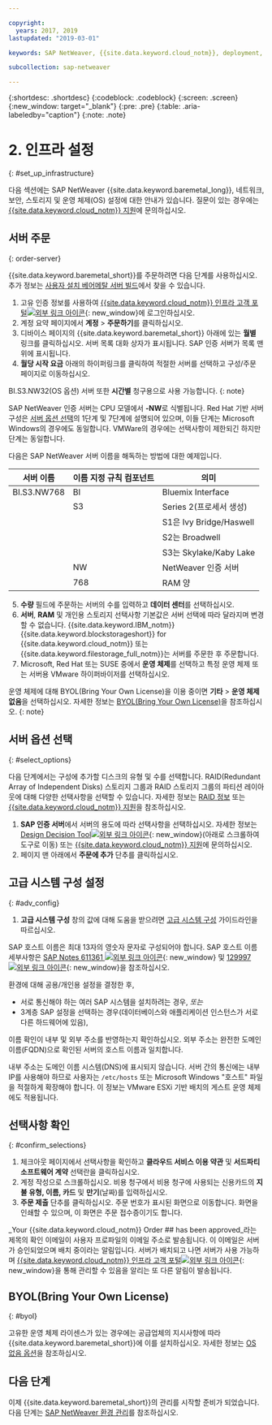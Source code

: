 ```yaml
---

copyright:
  years: 2017, 2019
lastupdated: "2019-03-01"

keywords: SAP NetWeaver, {{site.data.keyword.cloud_notm}}, deployment, BYOL, database

subcollection: sap-netweaver

---
```


{:shortdesc: .shortdesc}
{:codeblock: .codeblock}
{:screen: .screen}
{:new_window: target="_blank"}
{:pre: .pre}
{:table: .aria-labeledby="caption"}
{:note: .note}

# 2. 인프라 설정
{: #set_up_infrastructure}

다음 섹션에는 SAP NetWeaver {{site.data.keyword.baremetal_long}}, 네트워크, 보안, 스토리지 및 운영 체제(OS) 설정에 대한 안내가 있습니다. 질문이 있는 경우에는 [{{site.data.keyword.cloud_notm}} 지원](/docs/get-support?topic=get-support-getting-customer-support#getting-customer-support)에 문의하십시오.

## 서버 주문
{: order-server}

{{site.data.keyword.baremetal_short}}를 주문하려면 다음 단계를 사용하십시오. 추가 정보는 [사용자 설치 베어메탈 서버 빌드](/docs/bare-metal?topic=bare-metal-ordering-baremetal-server#ordering-baremetal-server)에서 찾을 수 있습니다.

1. 고유 인증 정보를 사용하여 [{{site.data.keyword.cloud_notm}} 인프라 고객 포털![외부 링크 아이콘](../../icons/launch-glyph.svg "외부 링크 아이콘")](https://control.softlayer.com){: new_window}에 로그인하십시오.
2. 계정 요약 페이지에서 **계정** > **주문하기**를 클릭하십시오.
3. 디바이스 페이지의 {{site.data.keyword.baremetal_short}} 아래에 있는 **월별** 링크를 클릭하십시오. 서버 목록 대화 상자가 표시됩니다. SAP 인증 서버가 목록 맨 위에 표시됩니다. 
4. **월당 시작 요금** 아래의 하이퍼링크를 클릭하여 적절한 서버를 선택하고 구성/주문 페이지로 이동하십시오.

BI.S3.NW32(OS 옵션) 서버 또한 **시간별** 청구용으로 사용 가능합니다.
{: note}

   SAP NetWeaver 인증 서버는 CPU 모델에서 **-NW**로 식별됩니다. Red Hat 기반 서버 구성은 [서버 옵션 선택](#select_options)의 1단계 및 7단계에 설명되어 있으며, 이들 단계는 Microsoft Windows의 경우에도 동일합니다. VMWare의 경우에는 선택사항이 제한되긴 하지만 단계는 동일합니다.

   다음은 SAP NetWeaver 서버 이름을 해독하는 방법에 대한 예제입니다.

|서버 이름| 이름 지정 규칙 컴포넌트 | 의미 |
| --- | --- | --- |
| BI.S3.NW768 | BI | Bluemix Interface |
| | S3 | Series 2(프로세서 생성) |
| | | S1은 Ivy Bridge/Haswell |
| | | S2는 Broadwell |
| | | S3는 Skylake/Kaby Lake |
| | NW | NetWeaver 인증 서버 |
| | 768 | RAM 양 |

5. **수량** 필드에 주문하는 서버의 수를 입력하고 **데이터 센터**를 선택하십시오.
6. **서버**, **RAM** 및 개인용 스토리지 선택사항 기본값은 서버 선택에 따라 달라지며 변경할 수 없습니다. {{site.data.keyword.IBM_notm}} {{site.data.keyword.blockstorageshort}} for {{site.data.keyword.cloud_notm}} 또는 {{site.data.keyword.filestorage_full_notm}}는 서버를 주문한 후 주문합니다.
7. Microsoft, Red Hat 또는 SUSE 중에서 **운영 체제**를 선택하고 특정 운영 체제 또는 서버용 VMware 하이퍼바이저를 선택하십시오.

운영 체제에 대해 BYOL(Bring Your Own License)을 이용 중이면 **기타** > **운영 체제 없음**을 선택하십시오. 자세한 정보는 [BYOL(Bring Your Own License)](#byol)을 참조하십시오.
{: note}

## 서버 옵션 선택
{: #select_options}

다음 단계에서는 구성에 추가할 디스크의 유형 및 수를 선택합니다. RAID(Redundant Array of Independent Disks) 스토리지 그룹과 RAID 스토리지 그룹의 파티션 레이아웃에 대해 다양한 선택사항을 선택할 수 있습니다. 자세한 정보는 [RAID 정보](/docs/bare-metal?topic=bare-metal-about-raid#about-raid) 또는 [{{site.data.keyword.cloud_notm}} 지원](/docs/get-support?topic=get-support-getting-customer-support#getting-customer-support)을 참조하십시오.

1. **SAP 인증 서버**에서 서버의 용도에 따라 선택사항을 선택하십시오. 자세한 정보는 [Design Decision Tool![외부 링크 아이콘](../../icons/launch-glyph.svg "외부 링크 아이콘")](https://github.com/ibm-cloud-architecture/infrastructure-design-decision-tool){: new_window}(아래로 스크롤하여 도구로 이동) 또는 [{{site.data.keyword.cloud_notm}} 지원](/docs/get-support?topic=get-support-getting-customer-support#getting-customer-support)에 문의하십시오. 
2. 페이지 맨 아래에서 **주문에 추가** 단추를 클릭하십시오.

## 고급 시스템 구성 설정
{: #adv_config}

1. **고급 시스템 구성** 창의 값에 대해 도움을 받으려면 [고급 시스템 구성](/docs/bare-metal?topic=bare-metal-ordering-baremetal-server#ordering-baremetal-server) 가이드라인을 따르십시오.

SAP 호스트 이름은 최대 13자의 영숫자 문자로 구성되어야 합니다. SAP 호스트 이름 세부사항은 [SAP Notes 611361 ![외부 링크 아이콘](../../icons/launch-glyph.svg "외부 링크 아이콘")](https://launchpad.support.sap.com/#/611361){: new_window} 및 [129997 ![외부 링크 아이콘](../../icons/launch-glyph.svg "외부 링크 아이콘")](https://launchpad.support.sap.com/#/129997){: new_window}을 참조하십시오.

환경에 대해 공용/개인용 설정을 결정한 후,
  * 서로 통신해야 하는 여러 SAP 시스템을 설치하려는 경우, *또는*
  * 3계층 SAP 설정을 선택하는 경우(데이터베이스와 애플리케이션 인스턴스가 서로 다른 하드웨어에 있음),

이름 확인이 내부 및 외부 주소를 반영하는지 확인하십시오. 외부 주소는 완전한 도메인 이름(FQDN)으로 확인된 서버의 호스트 이름과 일치합니다.

내부 주소는 도메인 이름 시스템(DNS)에 표시되지 않습니다. 서버 간의 통신에는 내부 IP를 사용해야 하므로 사용자는 `/etc/hosts` 또는 Microsoft Windows "호스트" 파일을 적절하게 확장해야 합니다. 이 정보는 VMware ESXi 기반 배치의 게스트 운영 체제에도 적용됩니다.

## 선택사항 확인
{: #confirm_selections}

1. 체크아웃 페이지에서 선택사항을 확인하고 **클라우드 서비스 이용 약관** 및 **서드파티 소프트웨어 계약** 선택란을 클릭하십시오.
2. 계정 작성으로 스크롤하십시오. 비용 청구에서 비용 청구에 사용되는 신용카드의 **지불 유형, 이름, 카드** 및 **만기**(날짜)를 입력하십시오.
3. **주문 제출** 단추를 클릭하십시오. 주문 번호가 표시된 화면으로 이동합니다. 화면을 인쇄할 수 있으며, 이 화면은 주문 접수증이기도 합니다.

_Your {{site.data.keyword.cloud_notm}} Order ## has been approved_라는 제목의 확인 이메일이 사용자 프로파일의 이메일 주소로 발송됩니다. 이 이메일은 서버가 승인되었으며 배치 중이라는 알림입니다. 서버가 배치되고 나면 서버가 사용 가능하며 [{{site.data.keyword.cloud_notm}} 인프라 고객 포털![외부 링크 아이콘](../../icons/launch-glyph.svg "외부 링크 아이콘")](https://control.softlayer.com){: new_window}을 통해 관리할 수 있음을 알리는 또 다른 알림이 발송됩니다.

## BYOL(Bring Your Own License)
{: #byol}

고유한 운영 체제 라이센스가 있는 경우에는 공급업체의 지시사항에 따라 {{site.data.keyword.baremetal_short}}에 이를 설치하십시오. 자세한 정보는 [OS 없음 옵션](/docs/bare-metal?topic=bare-metal-bm-no-os#bm-no-os)을 참조하십시오.

## 다음 단계

이제 {{site.data.keyword.baremetal_short}}의 관리를 시작할 준비가 되었습니다. 다음 단계는 [SAP NetWeaver 환경 관리](/docs/infrastructure/sap-netweaver?topic=sap-netweaver-manage_environment#manage_environment)를 참조하십시오.
